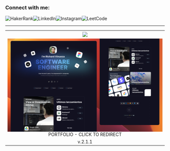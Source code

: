 <!-- <h1 align="center"> I'm Richard Vinueza</> -->

### Connect with me:

[<img align="left" alt="HakerRank"  src="https://img.shields.io/badge/-Hackerrank-2EC866?style=for-the-badge&logo=HackerRank&logoColor=white" />][hackerrank]
[<img align="left" alt="LinkedIn" src="https://img.shields.io/badge/LinkedIn-0077B5?style=for-the-badge&logo=linkedin&logoColor=white" />][linkedin]
[<img align="left" alt="Instagram"  src="https://img.shields.io/badge/Instagram-E4405F?style=for-the-badge&logo=instagram&logoColor=white" />][instagram]
[<img align="left" alt="LeetCode"  src="https://img.shields.io/badge/-LeetCode-FFA116?style=for-the-badge&logo=LeetCode&logoColor=white" />][leetcode]

<br/>

---

<table align="center"><tr>
<td align="center" width="9999">
<a href="https://richard.darkpixl.com">
  <img align="center" src="https://github-readme-stats.vercel.app/api/top-langs/?username=richardnarvaez&layout=compact&count_private=true&langs_count=10" />
</a>
</td>
</tr>
<tr>
<td align="center" width="9999">
<a href="https://richard.darkpixl.com" target="_blank">
<img align="center" src="./screenshots/Cover.png" />
</a>
PORTFOLIO - CLICK TO REDIRECT
</td>
</tr>
<tr>
<td  align="center" width="9999">
v.2.1.1
</td>
</tr>
</table>

[website]: https://darkpixl.com
[twitter]: https://twitter.com/morerazubieta
[youtube]: https://youtube.com/richardvnarvaez
[instagram]: https://instagram.com/richardvnarvaez
[linkedin]: https://linkedin.com/in/richardvnarvaez
[hackerrank]: https://www.hackerrank.com/richardvnarvaez
[webdevplaylist]: https://www.youtube.com/playlist?
[jsplaylist]: https://www.youtube.com/playlist?
[cssplaylist]: https://www.youtube.com/playlist?
[reactplaylist]: https://www.youtube.com/playlist?
[leetcode]: https://leetcode.com/richardnarvaez/
